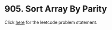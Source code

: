 # 905. Sort Array By Parity

Click [here](https://leetcode.com/problems/sort-array-by-parity/) for the leetcode problem statement.
